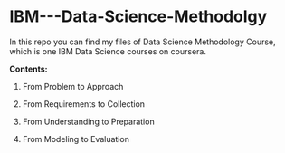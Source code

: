 # IBM---Data-Science-Methodolgy

In this repo you can find my files of Data Science Methodology Course, which is one IBM Data Science courses on coursera.

__Contents:__

1. From Problem to Approach

2. From Requirements to Collection

3. From Understanding to Preparation

4. From Modeling to Evaluation
